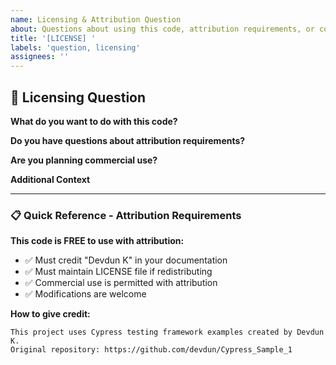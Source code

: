 ```yaml
---
name: Licensing & Attribution Question
about: Questions about using this code, attribution requirements, or commercial use
title: '[LICENSE] '
labels: 'question, licensing'
assignees: ''
---
```


## 📄 Licensing Question

**What do you want to do with this code?**
<!-- e.g., Use in personal project, commercial application, educational purposes, etc. -->

**Do you have questions about attribution requirements?**
<!-- Please describe what you're unsure about -->

**Are you planning commercial use?**
<!-- Yes/No and brief description -->

**Additional Context**
<!-- Add any other context about your licensing question here -->

---

### 📋 Quick Reference - Attribution Requirements

**This code is FREE to use with attribution:**
- ✅ Must credit "Devdun K" in your documentation
- ✅ Must maintain LICENSE file if redistributing
- ✅ Commercial use is permitted with attribution
- ✅ Modifications are welcome

**How to give credit:**
```
This project uses Cypress testing framework examples created by Devdun K.
Original repository: https://github.com/devdun/Cypress_Sample_1
``` 